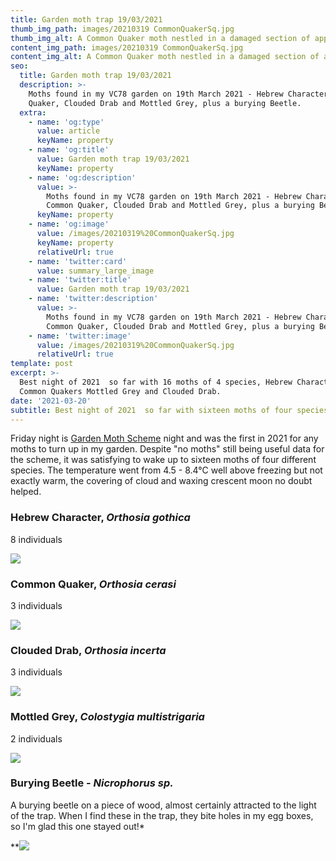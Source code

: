 ```yaml
---
title: Garden moth trap 19/03/2021
thumb_img_path: images/20210319 CommonQuakerSq.jpg
thumb_img_alt: A Common Quaker moth nestled in a damaged section of apple tree trunk..
content_img_path: images/20210319 CommonQuakerSq.jpg
content_img_alt: A Common Quaker moth nestled in a damaged section of apple tree trunk..
seo:
  title: Garden moth trap 19/03/2021
  description: >-
    Moths found in my VC78 garden on 19th March 2021 - Hebrew Character, Common
    Quaker, Clouded Drab and Mottled Grey, plus a burying Beetle.
  extra:
    - name: 'og:type'
      value: article
      keyName: property
    - name: 'og:title'
      value: Garden moth trap 19/03/2021
      keyName: property
    - name: 'og:description'
      value: >-
        Moths found in my VC78 garden on 19th March 2021 - Hebrew Character,
        Common Quaker, Clouded Drab and Mottled Grey, plus a burying Beetle.
      keyName: property
    - name: 'og:image'
      value: /images/20210319%20CommonQuakerSq.jpg
      keyName: property
      relativeUrl: true
    - name: 'twitter:card'
      value: summary_large_image
    - name: 'twitter:title'
      value: Garden moth trap 19/03/2021
    - name: 'twitter:description'
      value: >-
        Moths found in my VC78 garden on 19th March 2021 - Hebrew Character,
        Common Quaker, Clouded Drab and Mottled Grey, plus a burying Beetle.
    - name: 'twitter:image'
      value: /images/20210319%20CommonQuakerSq.jpg
      relativeUrl: true
template: post
excerpt: >-
  Best night of 2021  so far with 16 moths of 4 species, Hebrew Character,
  Common Quakers Mottled Grey and Clouded Drab.
date: '2021-03-20'
subtitle: Best night of 2021  so far with sixteen moths of four species.
---
```

Friday night is [Garden Moth Scheme](http://www.gardenmoths.org.uk/) night and was the first in 2021 for any moths to turn up in my garden. Despite "no moths" still being useful data for the scheme, it was satisfying to wake up to sixteen moths of four different species. The temperature went from 4.5 - 8.4°C well above freezing but not exactly warm, the covering of cloud and waxing crescent moon no doubt helped.

### Hebrew Character, *Orthosia gothica*

8 individuals

![](/images/20210320\_HebrewCharacter3.jpg)

### Common Quaker, *Orthosia cerasi*

3 individuals

![](/images/20210320%20CommonQuaker1.jpg)

### Clouded Drab, *Orthosia incerta*

3 individuals

![](/images/20210320\_CloudedDrab1.jpg)

### Mottled Grey, *Colostygia multistrigaria*

2 individuals

![](/images/20210320\_MottledGrey2.jpg)

### Burying Beetle - *Nicrophorus sp.*

A burying beetle on a piece of wood, almost certainly attracted to the light of the trap. When I find these in the trap, they bite holes in my egg boxes, so I'm glad this one stayed out!*

\*\*![](/images/20210320\_Nicrophorus.jpg)
